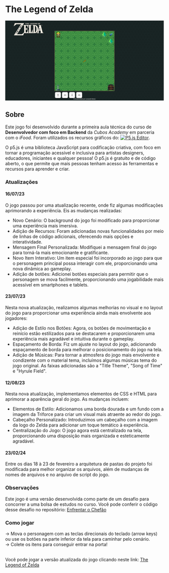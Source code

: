 # The Legend of Zelda

<img src="./src/assets/homepage-print.png" alt="print da tela iniciar do encriptador de texto" width=700px>

## Sobre
Este jogo foi desenvolvido durante a primeira aula técnica do curso de <strong>Desenvolvedor com foco em Backend</strong> da *Cubos Academy* em parceria com o *iFood*. Foram utilizados os recursos gráficos do: <a target="_blank" href="https://p5js.org/"><img src="https://skillicons.dev/icons?i=p5js" alt="P5.js Editor"/></a>.

O p5.js é uma biblioteca JavaScript para codificação criativa, com foco em tornar a programação acessível e inclusiva para artistas designers, educadores, iniciantes e qualquer pessoa! O p5.js é gratuito e de código aberto, o que permite que mais pessoas tenham acesso às ferramentas e recursos para aprender e criar.

### Atualizações
#### 16/07/23
O jogo passou por uma atualização recente, onde fiz algumas modificações aprimorando a experiência. Eis as mudanças realizadas:<br>

- Novo Cenário: O background do jogo foi modificado para proporcionar uma experiência mais imersiva.<br>
- Adição de Recursos: Foram adicionadas novas funcionalidades por meio de linhas de código adicionais, oferecendo mais opções e interatividade.<br>
- Mensagem Final Personalizada: Modifiquei a mensagem final do jogo para torná-la mais emocionante e gratificante.<br>
- Novo Item Interativo: Um item especial foi incorporado ao jogo para que o personagem principal possa interagir com ele, proporcionando uma nova dinâmica ao gameplay.<br>
- Adição de botões: Adicionei botões especiais para permitir que o personagem se mova facilmente, proporcionando uma jogabilidade mais acessível em smartphones e tablets.<br>

#### 23/07/23
Nesta nova atualização, realizamos algumas melhorias no visual e no layout do jogo para proporcionar uma experiência ainda mais envolvente aos jogadores:

- Adição de Estilo nos Botões: Agora, os botões de movimentação e reinício estão estilizados para se destacarem e proporcionarem uma experiência mais agradável e intuitiva durante o gameplay.<br>
- Espaçamento de Borda: Fiz um ajuste no layout do jogo, adicionando espaçamento de borda para melhorar o posicionamento do jogo na tela.<br>
- Adição de Músicas: Para tornar a atmosfera do jogo mais envolvente e condizente com o material tema, incluímos algumas músicas tema do jogo original. As faixas adicionadas são a "Title Theme", "Song of Time" e "Hyrule Field".<br>

#### 12/08/23
Nesta nova atualização, implementamos elementos de CSS e HTML para aprimorar a aparência geral do jogo. As mudanças incluem:

- Elementos de Estilo: Adicionamos uma borda dourada e um fundo com a imagem da Triforce para criar um visual mais atraente ao redor do jogo.<br>
- Cabeçalho Personalizado: Introduzimos um cabeçalho com a imagem da logo do Zelda para adicionar um toque temático à experiência.<br>
- Centralização do Jogo: O jogo agora está centralizado na tela, proporcionando uma disposição mais organizada e esteticamente agradável.<br>

#### 23/02/24
Entre os dias 18 à 23 de fevereiro a arquitetura de pastas do projeto foi modificada para melhor organizar os arquivos, além de mudanças de nomes de arquivos e no arquivo de script do jogo.

### Observações
Este jogo é uma versão desenvolvida como parte de um desafio para concorrer a uma bolsa de estudos no curso. Você pode conferir o código desse desafio no repositório: <a href="https://github.com/futuroDevLeo/javascript-cubos-academy/blob/main/Minicurso/Atividade%204%20enfrentar%20o%20chef%C3%A3o.js">Enfrentar o Chefão</a>

### Como jogar
-> Mova o personagem com as teclas direcionais do teclado (arrow keys) ou use os botões na parte inferior da tela para caminhar pelo cenário.<br>
-> Colete os itens para conseguir entrar na porta!<br><br>

Você pode jogar a versão atualizada do jogo clicando neste link: <a target="_blank" href="https://futurodevleo.github.io/the-legend-of-zelda-p5.js/">The Legend of Zelda</a>